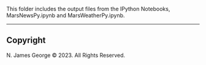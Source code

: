 This folder includes the output files from the IPython Notebooks, MarsNewsPy.ipynb and MarsWeatherPy.ipynb.

----

## Copyright

N. James George © 2023. All Rights Reserved.
